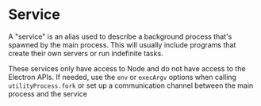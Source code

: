# Service

A "service" is an alias used to describe a background process that's spawned by the main process. This will usually include programs that create their own servers or run indefinite tasks.

These services only have access to Node and do not have access to the Electron APIs. If needed, use the `env` or `execArgv` options when calling `utilityProcess.fork` or set up a communication channel between the main process and the service
